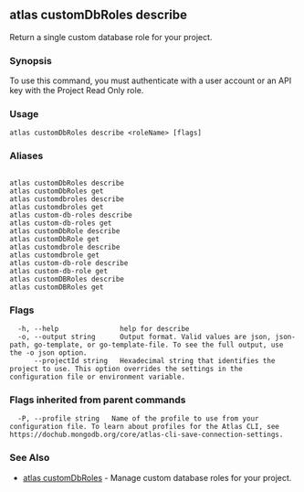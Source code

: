 ## atlas customDbRoles describe

Return a single custom database role for your project.


### Synopsis

To use this command, you must authenticate with a user account or an API key with the Project Read Only role.


### Usage
```
atlas customDbRoles describe <roleName> [flags]
```

### Aliases
```

atlas customDbRoles describe
atlas customDbRoles get
atlas customdbroles describe
atlas customdbroles get
atlas custom-db-roles describe
atlas custom-db-roles get
atlas customDbRole describe
atlas customDbRole get
atlas customdbrole describe
atlas customdbrole get
atlas custom-db-role describe
atlas custom-db-role get
atlas customDBRoles describe
atlas customDBRoles get
```



### Flags

```
  -h, --help               help for describe
  -o, --output string      Output format. Valid values are json, json-path, go-template, or go-template-file. To see the full output, use the -o json option.
      --projectId string   Hexadecimal string that identifies the project to use. This option overrides the settings in the configuration file or environment variable.

```


### Flags inherited from parent commands

```
  -P, --profile string   Name of the profile to use from your configuration file. To learn about profiles for the Atlas CLI, see https://dochub.mongodb.org/core/atlas-cli-save-connection-settings.

```

### See Also


* [atlas customDbRoles](atlas_customDbRoles.md)	- Manage custom database roles for your project.



